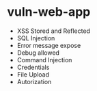 # vuln-web-app

- XSS Stored and Reflected
- SQL Injection
- Error message expose
- Debug allowed 
- Command Injection
- Credentials
- File Upload
- Autorization